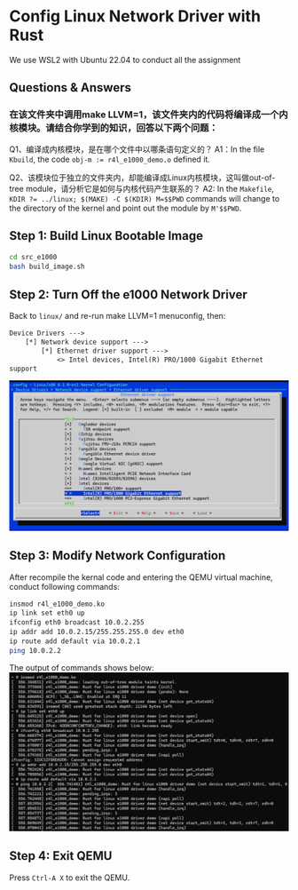 # Config Linux Network Driver with Rust
We use WSL2 with Ubuntu 22.04 to conduct all the assignment

## Questions & Answers

###  在该文件夹中调用make LLVM=1，该文件夹内的代码将编译成一个内核模块。请结合你学到的知识，回答以下两个问题：

Q1、编译成内核模块，是在哪个文件中以哪条语句定义的？
A1：In the file `Kbuild`, the code `obj-m := r4l_e1000_demo.o` defined it.

Q2、该模块位于独立的文件夹内，却能编译成Linux内核模块，这叫做out-of-tree module，请分析它是如何与内核代码产生联系的？
A2: In the `Makefile`, `KDIR ?= ../linux; $(MAKE) -C $(KDIR) M=$$PWD` commands will change to the directory of the kernel and point out the module by `M'$$PWD`.

## Step 1: Build Linux Bootable Image

```bash
cd src_e1000
bash build_image.sh
```

## Step 2: Turn Off the e1000 Network Driver
Back to `linux/` and re-run make LLVM=1 menuconfig, then:
```
Device Drivers --->
    [*] Network device support --->
        [*] Ethernet driver support --->
            <> Intel devices, Intel(R) PRO/1000 Gigabit Ethernet support
```
![alt text](./images/assign2_turn_off.png)

## Step 3: Modify Network Configuration

After recompile the kernal code and entering the QEMU virtual machine, conduct following commands:

```bash
insmod r4l_e1000_demo.ko
ip link set eth0 up
ifconfig eth0 broadcast 10.0.2.255
ip addr add 10.0.2.15/255.255.255.0 dev eth0 
ip route add default via 10.0.2.1
ping 10.0.2.2
```

The output of commands shows below:
![alt text](./images/assign2_code_output.png)

## Step 4: Exit QEMU
Press `Ctrl-A X` to exit the QEMU.
